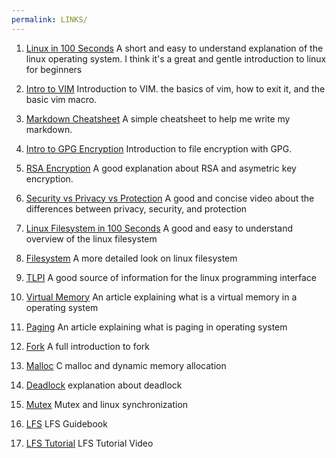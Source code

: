 ```yaml
---
permalink: LINKS/
---
```


1. [Linux in 100 Seconds](https://www.youtube.com/watch?v=rrB13utjYV4&pp=ygUOZmlyZXNoaXAgbGludXg%3D)
A short and easy to understand explanation of the linux operating system. I think it's a great and gentle introduction to linux for beginners

2. [Intro to VIM](https://www.youtube.com/watch?v=-txKSRn0qeA&pp=ygUPdmltIGluIDEwMCBzZXRj)
Introduction to VIM. the basics of vim, how to exit it, and the basic vim macro.

3. [Markdown Cheatsheet](https://github.com/adam-p/markdown-here/wiki/Markdown-Cheatsheet)
A simple cheatsheet to help me write my markdown.

4. [Intro to GPG Encryption](https://www.youtube.com/watch?v=DMGIlj7u7Eo&pp=ygUNcnNhIGxpbnV4IGdwZw%3D%3D)
Introduction to file encryption with GPG.

5. [RSA Encryption](https://www.youtube.com/watch?v=819cUtO2cwo&pp=ygUJcnNhIGxpbnV4)
A good explanation about RSA and asymetric key encryption.

6. [Security vs Privacy vs Protection](https://www.youtube.com/watch?v=Abta0j826Bk)
A good and concise video about the differences between privacy, security, and protection

7. [Linux Filesystem in 100 Seconds](https://www.youtube.com/watch?v=42iQKuQodW4&pp=ygURbGludXggZmlsZSBzeXN0ZW0%3D)
A good and easy to understand overview of the linux filesystem

8. [Filesystem](https://www.youtube.com/watch?v=A3G-3hp88mo&pp=ygURbGludXggZmlsZSBzeXN0ZW0%3D)
A more detailed look on linux filesystem

9. [TLPI](https://man7.org/tlpi/)
A good source of information for the linux programming interface

10. [Virtual Memory](https://www.geeksforgeeks.org/virtual-memory-in-operating-system/)
An article explaining what is a virtual memory in a operating system

11. [Paging](https://www.geeksforgeeks.org/paging-in-operating-system/)
An article explaining what is paging in operating system

12. [Fork](https://www.geeksforgeeks.org/fork-system-call/)
A full introduction to fork

13. [Malloc](https://www.geeksforgeeks.org/dynamic-memory-allocation-in-c-using-malloc-calloc-free-and-realloc/)
C malloc and dynamic memory allocation

14. [Deadlock](https://en.wikipedia.org/wiki/Deadlock)
explanation about deadlock

15. [Mutex](https://www.geeksforgeeks.org/mutex-lock-for-linux-thread-synchronization/)
Mutex and linux synchronization

16. [LFS](https://www.linuxfromscratch.org)
LFS Guidebook

17. [LFS Tutorial](https://youtube.com/playlist?list=PLyc5xVO2uDsA5QPbtj_eYU8J0qrvU6315&si=h-GG0LfZcSZALE63)
LFS Tutorial Video
